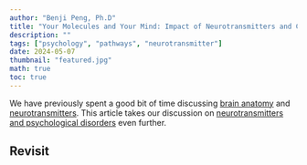 ```yaml
---
author: "Benji Peng, Ph.D"
title: "Your Molecules and Your Mind: Impact of Neurotransmitters and Chemical Usage"
description: ""
tags: ["psychology", "pathways", "neurotransmitter"]
date: 2024-05-07
thumbnail: "featured.jpg"
math: true
toc: true
---
```


We have previously spent a good bit of time discussing [brain anatomy](../mood-and-neurotransmitter-pathways/#brain-anatomy) and [neurotransmitters](../mood-and-neurotransmitter-pathways/#neurotransmitters). This article takes our discussion on [neurotransmitters and psychological disorders](../mood-and-neurotransmitter-pathways/#neurotransmitters-and-psychological-disorders) even further.

## Revisit